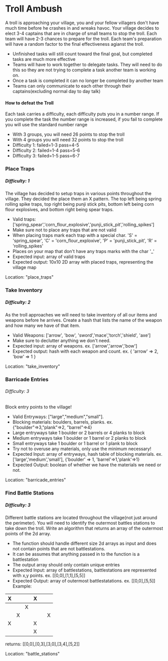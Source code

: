 # Troll Ambush
A troll is approaching your village, you and your fellow villagers don't have much time before he crashes in and wreaks havoc. Your village decides to elect 3-4 captains that are in charge of small teams to stop the troll. Each team will have 2-3 chances to prepare for the troll. Each team's preparation will have a random factor to the final effectiveness agianst the troll. 
* Unfinished tasks will still count toward the final goal, but completed tasks are much more effective
* Teams will have to work together to delegate tasks. They will need to do this so they are not trying to complete a task another team is working on. 
* Once a task is completed it can no longer be completed by another team
* Teams can only communicate to each other through their captains(excluding normal day to day talk)
#### How to defeat the Troll
Each task carries a difficulty, each difficulty puts you in a number range. If you complete the task the number range is increased, if you fail to complete you will use the standard number range
* With 3 groups, you will need 26 points to stop the troll
* With 4 groups you will need 32 points to stop the troll
* Difficulty 1: failed=1-3 pass=4-5
* Difficulty 2: failed=1-4 pass=5-6
* Difficulty 3: failed=1-5 pass=6-7

### Place Traps
##### Difficulty: 1
The village has decided to setup traps in various points throughout the village. They decided the place them an X pattern. The top left being spring rolling spike traps, top right being punji stick pits, bottom left being corn flour explosives, and bottom right being spear traps.
* Valid traps: ['spring_spear','corn_flour_explosive','punji_stick_pit','rolling_spikes']
* Make sure not to place any traps that are not valid
* When placing traps mark each trap with a special char. 'S' = 'spring_spear', 'C' = 'corn_flour_exploxive', 'P' = 'punji_stick_pit', 'R' = 'rolling_spikes'
* Places on your map that don't have any traps marks with the char '_'
* Expected input: array of valid traps
* Expected output: 10x10 2D array with placed traps, representing the village map

Location: "place_traps"

### Take Inventory
##### Difficulty: 2
As the troll approaches we will need to take inventory of all our items and weapons before he arrives. Create a hash that lists the name of the weapon and how many we have of that item.
* Valid Weapons: ['arrow', 'bow', 'sword','mace','torch','shield', 'axe']
* Make sure to declutter anything we don't need.
* Expected input: array of weapons. ex. ['arrow','arrow','bow']
* Expected output: hash with each weapon and count. ex. { 'arrow' => 2, 'bow' => 1 }

Location: "take_inventory"

### Barricade Entries
###### Difficulty: 3
Block entry points to the village! 
* Valid Entryways: ["large","medium","small"].
* Blocking materials: boulders, barrels, planks. ex. {"boulder"=>3,"plank"=>2, "barrel"=>4}
* Large entryways take 1 boulder or 2 barrels or 4 planks to block
* Medium entryways take 1 boulder or 1 barrel or 2 planks to block
* Small entryways take 1 boulder or 1 barrel or 1 plank to block
* Try not to overuse any materials, only use the minimum necessary!
* Expected Input: array of entryways, hash table of blocking materials. ex. ['large','medium','small'], {'boulder' => 1, 'barrel'=>1,'plank'=>1}
* Expected Output: boolean of whether we have the materials we need or not.

Location: "barricade_entries"

### Find Battle Stations
##### Difficulty: 3 
Different battle stations are located throughout the village(not just around the perimeter). You will need to identify the outermost battles stations to take down the troll. Write an algorithm that returns an array of the outermost points of the 2d array.
* The function should handle different size 2d arrays as input and does not contain points that are not battlestations.
* It can be assumes that anything passed in to the function is a battlestation
* The output array should only contain unique entries
* Expected Input: array of battlestations, battlestations are represented with x,y points. ex. [[0,0],[1,1],[5,5]]
* Expected Output: array of outermost battlestatations. ex. [[0,0],[5,5]]
Example: 

| X |   |   | X |   |   |
|---|---|---|---|---|---|
|   |   | X |   |   |   |
|   | X |   |   |   | X |
| X |   |   | X |   |   |
|   |   |   | X |   |   |

returns: [[0,0],[0,3],[3,0],[3,4],[5,2]]

Location: "battle_stations"